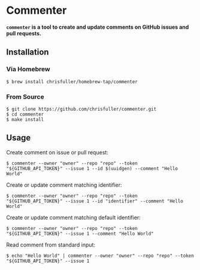 # Commenter

**`commenter` is a tool to create and update comments on GitHub issues and pull requests.**

## Installation

### Via Homebrew

```
$ brew install chrisfuller/homebrew-tap/commenter
```

### From Source

```
$ git clone https://github.com/chrisfuller/commenter.git
$ cd commenter
$ make install
```

## Usage

Create comment on issue or pull request:

```
$ commenter --owner "owner" --repo "repo" --token "${GITHUB_API_TOKEN}" --issue 1 --id $(uuidgen) --comment "Hello World"
```

Create or update comment matching identifier:

```
$ commenter --owner "owner" --repo "repo" --token "${GITHUB_API_TOKEN}" --issue 1 --id "identifier" --comment "Hello World"
```

Create or update comment matching default identifier:

```
$ commenter --owner "owner" --repo "repo" --token "${GITHUB_API_TOKEN}" --issue 1 --comment "Hello World"
```

Read comment from standard input:

```
$ echo "Hello World" | commenter --owner "owner" --repo "repo" --token "${GITHUB_API_TOKEN}" --issue 1
```
